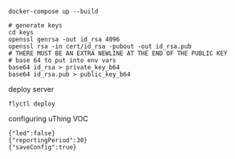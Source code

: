 ```
docker-compose up --build
```

```
# generate keys
cd keys
openssl genrsa -out id_rsa 4096
openssl rsa -in cert/id_rsa -pubout -out id_rsa.pub
# THERE MUST BE AN EXTRA NEWLINE AT THE END OF THE PUBLIC KEY
# base 64 to put into env vars
base64 id_rsa > private_key_b64
base64 id_rsa.pub > public_key_b64
```

deploy server
```
flyctl deploy
```

configuring uThing VOC
```
{"led":false}
{"reportingPeriod":30}
{"saveConfig":true}
```